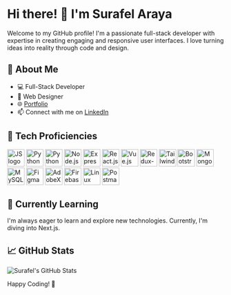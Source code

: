 # Hi there! 👋 I'm Surafel Araya

Welcome to my GitHub profile! I'm a passionate full-stack developer with expertise in creating engaging and responsive user interfaces. I love turning ideas into reality through code and design.

## 🚀 About Me

- 💻 Full-Stack Developer
- 🎨 Web Designer
- 🌐 [Portfolio](https://suraffy.netlify.app)
- 📫 Connect with me on [LinkedIn](https://www.linkedin.com/in/surafel-araya)

## 🔧 Tech Proficiencies

<a href="https://developer.mozilla.org/en-US/docs/Web/JavaScript" class="no-underline">
  <img src="https://github.com/abrahamhba/programming-languages-logos/blob/master/src/javascript/javascript.png" alt="JS logo" width="40">
</a>
<a href="https://developer.mozilla.org/en-US/docs/Web/CSS" class="no-underline">
  <img src="https://cdn.simpleicons.org/css3/blue/dark" alt="Python logo" width="40">
</a>
<a href="https://developer.mozilla.org/en-US/docs/Web/HTML" class="no-underline">
  <img src="https://cdn.simpleicons.org/html5" alt="Python logo" width="40">
</a>
<a href="https://nodejs.org" style="text-decoration: none;">
  <img src="https://cdn.simpleicons.org/node.js" alt="Node.js" width="40">
</a>
<a href="https://expressjs.com" style="text-decoration: none;">
  <img src="https://cdn.simpleicons.org/express" alt="Express.js" width="40">
</a>  
<a href="https://react.dev" style="text-decoration: none;">
  <img src="https://cdn.simpleicons.org/react" alt="React.js" width="40">
</a>
<a href="https://vuejs.org" style="text-decoration: none;">
  <img src="https://cdn.simpleicons.org/vue.js" alt="Vue.js" width="40">
</a>
<a href="https://redux-toolkit.js.org" style="text-decoration: none;">
  <img src="https://cdn.simpleicons.org/redux" alt="Redux-toolkit" width="40">
</a>
<a href="https://tailwindcss.com" style="text-decoration: none;">
  <img src="https://cdn.simpleicons.org/tailwindcss" alt="Tailwindcss" width="40">
</a>  
<a href="https://getbootstrap.com" style="text-decoration: none;">
  <img src="https://cdn.simpleicons.org/bootstrap" alt="Bootstrap" width="40">
</a>
<a href="https://www.mongodb.com" style="text-decoration: none;">
  <img src="https://cdn.simpleicons.org/mongodb" alt="Mongodb" width="40">
</a>  
<a href="https://www.mysql.com" style="text-decoration: none;">
  <img src="https://cdn.simpleicons.org/mysql" alt="MySQL" width="40">
</a>
<a href="https://figma.com" style="text-decoration: none;">
  <img src="https://cdn.simpleicons.org/figma" alt="Figma" width="40">
</a>
<a href="https://adobexdplatform.com" style="text-decoration: none;">
  <img src="https://cdn.simpleicons.org/adobexd" alt="AdobeXD" width="40">
</a>
<a href="https://firebase.google.com" style="text-decoration: none;">
  <img src="https://cdn.simpleicons.org/firebase" alt="Firebase" width="40">
</a>
<a href="https://www.linux.org" style="text-decoration: none;">
  <img src="https://cdn.simpleicons.org/linux" alt="Linux" width="40">
</a>  
<a href="https://www.postman.com" style="text-decoration: none;">
  <img src="https://cdn.simpleicons.org/postman" alt="Postman" width="40">
</a>

## 🌱 Currently Learning

I'm always eager to learn and explore new technologies. Currently, I'm diving into Next.js.

## 📈 GitHub Stats

![Surafel's GitHub Stats](https://github-readme-stats.vercel.app/api?username=suraffy&show_icons=true&count_private=true&hide=contribs)

Happy Coding! 🚀

<style>
  .no-underline {
    text-decoration: none;
  }

  [data-a11y-link-underlines=false] .markdown-body a {
    text-decoration: none;
  }
</style>
